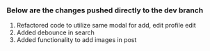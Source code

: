 <h3>Below are the changes pushed directly to the dev branch </h3>

<ol>
<li>Refactored code to utilize same modal for add, edit profile edit</li>
<li>Added debounce in search</li>
<li>Added functionality to add images in post</li>
</ol>
